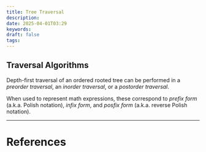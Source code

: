 ```yaml
---
title: Tree Traversal
description: 
date: 2025-04-01T03:29
keywords: 
draft: false
tags:
---
```

## Traversal Algorithms

Depth-first traversal of an ordered rooted tree can be performed in a _preorder traversal_, an _inorder traversal_, or a _postorder traversal_.

When used to represent math expressions, these correspond to _prefix form_ (a.k.a. Polish notation), _infix form_, and _posfix form_ (a.k.a. reverse Polish notation).

---
# References
